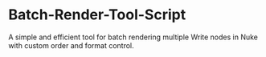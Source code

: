 # Batch-Render-Tool-Script
A simple and efficient tool for batch rendering multiple Write nodes in Nuke with custom order and format control.
